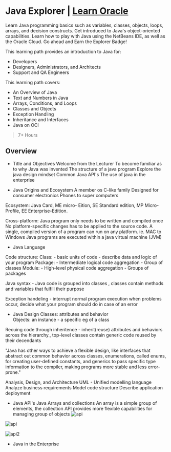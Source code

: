 # Java Explorer | [Learn Oracle](https://learn.oracle.com/ols/learning-path/java-explorer/40805/79726)


Learn Java programming basics such as variables, classes, objects, loops, arrays, and decision constructs. Get introduced to Java's object-oriented capabilities. Learn how to play with Java using the NetBeans IDE, as well as the Oracle Cloud. Go ahead and Earn the Explorer Badge!

This learning path provides an introduction to Java for:

- Developers
- Designers, Administrators, and Architects
- Support and QA Engineers


This learning path covers:

- An Overview of Java
- Text and Numbers in Java
- Arrays, Conditions, and Loops
- Classes and Objects
- Exception Handling
- Inheritance and Interfaces
- Java on OCI

> 7+ Hours

## Overview 

- Title and Objectives 
Welcome from the Lecturer 
To become familiar as to why Java was invented 
The structure of a java program 
Explore the java design mindset 
Common Java API's 
The use of java in the enterprise 

- Java Origins and Ecosystem
A member os C-like family 
Designed for consumer electronics 
Phones to super computers 

Ecosystem: Java Card, ME micro- Eition, SE Standard edition, MP Micro-Profile, EE Enterprise-Edition.

Cross-platform: Java program only needs to be written and compiled once 
No platform-specific changes has to be applied to the source code. 
A single, compiled version of a program can run on any platform. ie. MAC to Windows 
Java programs are executed within a java virtual machine (JVM)


- Java Language 

Code structure: 
Class: - basic units of code - describe data and logic of your program 
Package: - Intermediate logical code aggregation - Group of classes 
Module: - High-level physical code aggregation - Groups of packages

Java syntax - Java code is grouped into classes , classes contain methods and variables that fulfill their purpose 

Exception handeling - interrupt normal program execution when problems occur, decide what your program should do in case of an error 


- Java Design 
Classes: attributes and behavior  
Objects: an instance - a specific eg of a class 

Recuing code through inheritence - inherit(reuse) attributes and behaviors across the hierarchy., top-level classes contain generic code reused by their decendants 

"Java has other ways to achieve a flexible design, like interfaces that abstract out common behavior across classes, enumerations, called enums, for creating user-defined constants, and generics to pass specific type information to the compiler, making programs more stable and less error-prone."

Analysis, Design, and Architecture 
UML - Unified modelling language 
Analyze business requirements 
Model code structure 
Describe application deployment 

- Java API's 
Java Arrays and collections 
An array is a simple group of elements, the collection API provides more flexible capabilities for managing group of objects 
![api](https://user-images.githubusercontent.com/83961643/182801860-0df61dab-d190-4806-b7de-73d6aaf06a5f.jpeg)

![api](https://user-images.githubusercontent.com/83961643/182802190-984aa1b7-a7c1-4071-b4c5-bfc475edd64b.jpeg)

![api2](https://user-images.githubusercontent.com/83961643/182802286-8e9fbc98-b7c9-4524-8d27-775c7204c294.jpeg)


- Java in the Enterprise 



